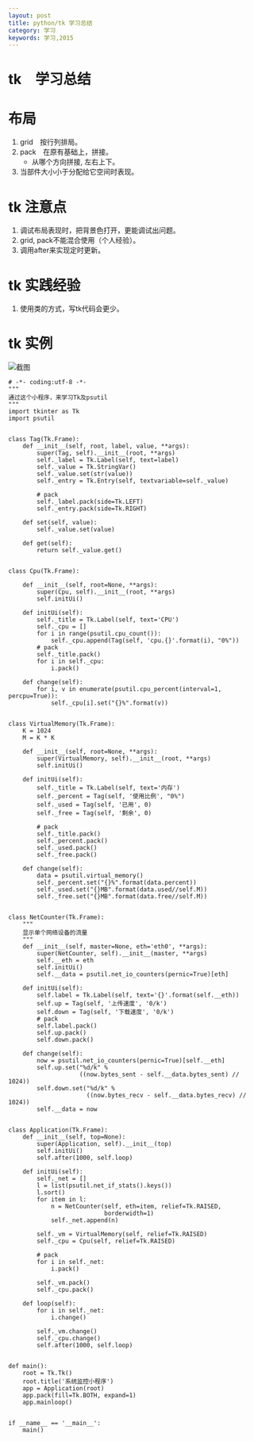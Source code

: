 ```yaml
---
layout: post
title: python/tk 学习总结
category: 学习
keywords: 学习,2015
---
```


# tk　学习总结

# 布局

1.  grid　按行列排局。
2.  pack　在原有基础上，拼接。
    -   从哪个方向拼接, 左右上下。
3.  当部件大小小于分配给它空间时表现。

# tk 注意点

1.  调试布局表现时，把背景色打开，更能调试出问题。
2.  grid, pack不能混合使用（个人经验）。
3.  调用after来实现定时更新。

# tk 实践经验

1. 使用类的方式，写tk代码会更少。

# tk 实例

![截图](http://7xnnj6.com1.z0.glb.clouddn.com/monitor.png)


    # -*- coding:utf-8 -*-
    """
    通过这个小程序，来学习Tk及psutil
    """
    import tkinter as Tk
    import psutil
    
    
    class Tag(Tk.Frame):
        def __init__(self, root, label, value, **args):
            super(Tag, self).__init__(root, **args)
            self._label = Tk.Label(self, text=label)
            self._value = Tk.StringVar()
            self._value.set(str(value))
            self._entry = Tk.Entry(self, textvariable=self._value)
    
            # pack
            self._label.pack(side=Tk.LEFT)
            self._entry.pack(side=Tk.RIGHT)
    
        def set(self, value):
            self._value.set(value)
    
        def get(self):
            return self._value.get()
    
    
    class Cpu(Tk.Frame):
    
        def __init__(self, root=None, **args):
            super(Cpu, self).__init__(root, **args)
            self.initUi()
    
        def initUi(self):
            self._title = Tk.Label(self, text='CPU')
            self._cpu = []
            for i in range(psutil.cpu_count()):
                self._cpu.append(Tag(self, 'cpu.{}'.format(i), "0%"))
            # pack
            self._title.pack()
            for i in self._cpu:
                i.pack()
    
        def change(self):
            for i, v in enumerate(psutil.cpu_percent(interval=1, percpu=True)):
                self._cpu[i].set("{}%".format(v))
    
    
    class VirtualMemory(Tk.Frame):
        K = 1024
        M = K * K
    
        def __init__(self, root=None, **args):
            super(VirtualMemory, self).__init__(root, **args)
            self.initUi()
    
        def initUi(self):
            self._title = Tk.Label(self, text='内存')
            self._percent = Tag(self, '使用比例', "0%")
            self._used = Tag(self, '已用', 0)
            self._free = Tag(self, '剩余', 0)
    
            # pack
            self._title.pack()
            self._percent.pack()
            self._used.pack()
            self._free.pack()
    
        def change(self):
            data = psutil.virtual_memory()
            self._percent.set("{}%".format(data.percent))
            self._used.set("{}MB".format(data.used//self.M))
            self._free.set("{}MB".format(data.free//self.M))
    
    
    class NetCounter(Tk.Frame):
        """
        显示单个网络设备的流量
        """
        def __init__(self, master=None, eth='eth0', **args):
            super(NetCounter, self).__init__(master, **args)
            self.__eth = eth
            self.initUi()
            self.__data = psutil.net_io_counters(pernic=True)[eth]
    
        def initUi(self):
            self.label = Tk.Label(self, text='{}'.format(self.__eth))
            self.up = Tag(self, '上传速度', '0/k')
            self.down = Tag(self, '下载速度', '0/k')
            # pack
            self.label.pack()
            self.up.pack()
            self.down.pack()
    
        def change(self):
            now = psutil.net_io_counters(pernic=True)[self.__eth]
            self.up.set("%d/k" %
                        ((now.bytes_sent - self.__data.bytes_sent) // 1024))
            self.down.set("%d/k" %
                          ((now.bytes_recv - self.__data.bytes_recv) // 1024))
            self.__data = now
    
    
    class Application(Tk.Frame):
        def __init__(self, top=None):
            super(Application, self).__init__(top)
            self.initUi()
            self.after(1000, self.loop)
    
        def initUi(self):
            self._net = []
            l = list(psutil.net_if_stats().keys())
            l.sort()
            for item in l:
                n = NetCounter(self, eth=item, relief=Tk.RAISED,
                               borderwidth=1)
                self._net.append(n)
    
            self._vm = VirtualMemory(self, relief=Tk.RAISED)
            self._cpu = Cpu(self, relief=Tk.RAISED)
    
            # pack
            for i in self._net:
                i.pack()
    
            self._vm.pack()
            self._cpu.pack()
    
        def loop(self):
            for i in self._net:
                i.change()
    
            self._vm.change()
            self._cpu.change()
            self.after(1000, self.loop)
    
    
    def main():
        root = Tk.Tk()
        root.title('系统监控小程序')
        app = Application(root)
        app.pack(fill=Tk.BOTH, expand=1)
        app.mainloop()
    
    
    if __name__ == '__main__':
        main()
